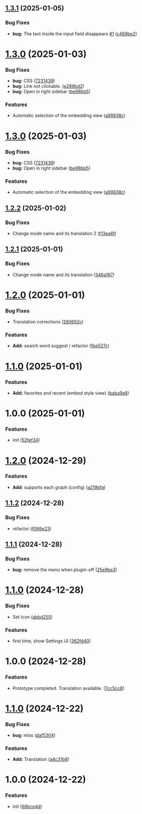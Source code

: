 ## [1.3.1](https://github.com/YU000jp/logseq-plugin-logging-search/compare/v1.3.0...v1.3.1) (2025-01-05)


### Bug Fixes

* **bug:** The text inside the input field disappears [#1](https://github.com/YU000jp/logseq-plugin-logging-search/issues/1) ([c469be2](https://github.com/YU000jp/logseq-plugin-logging-search/commit/c469be2688569693700d89c50d6f2ab47c08b8a6))

# [1.3.0](https://github.com/YU000jp/logseq-plugin-logging-search/compare/v1.2.2...v1.3.0) (2025-01-03)


### Bug Fixes

* **bug:** CSS ([7231439](https://github.com/YU000jp/logseq-plugin-logging-search/commit/72314392b4c63a429c5e67768fd92deb803b110f))
* **bug:** Link not clickable. ([e289bd2](https://github.com/YU000jp/logseq-plugin-logging-search/commit/e289bd2ac822e86ea1044043468b1ed7f24852d9))
* **bug:** Open in right sidebar ([be98bb5](https://github.com/YU000jp/logseq-plugin-logging-search/commit/be98bb59d9ad0129ba167dc0f41d7a36b1a99274))


### Features

* Automatic selection of the embedding view ([a99838c](https://github.com/YU000jp/logseq-plugin-logging-search/commit/a99838c8611ec9a4f7e85f3dfc78cea70beb259a))

# [1.3.0](https://github.com/YU000jp/logseq-plugin-logging-search/compare/v1.2.2...v1.3.0) (2025-01-03)


### Bug Fixes

* **bug:** CSS ([7231439](https://github.com/YU000jp/logseq-plugin-logging-search/commit/72314392b4c63a429c5e67768fd92deb803b110f))
* **bug:** Open in right sidebar ([be98bb5](https://github.com/YU000jp/logseq-plugin-logging-search/commit/be98bb59d9ad0129ba167dc0f41d7a36b1a99274))


### Features

* Automatic selection of the embedding view ([a99838c](https://github.com/YU000jp/logseq-plugin-logging-search/commit/a99838c8611ec9a4f7e85f3dfc78cea70beb259a))

## [1.2.2](https://github.com/YU000jp/logseq-plugin-logging-search/compare/v1.2.1...v1.2.2) (2025-01-02)


### Bug Fixes

* Change mode name and its translation 2 ([f13ea6f](https://github.com/YU000jp/logseq-plugin-logging-search/commit/f13ea6ff3cb5881cdf5825ad3676a6f735d5a0d6))

## [1.2.1](https://github.com/YU000jp/logseq-plugin-logging-search/compare/v1.2.0...v1.2.1) (2025-01-01)


### Bug Fixes

* Change mode name and its translation ([346a167](https://github.com/YU000jp/logseq-plugin-logging-search/commit/346a16752ab51eb55b9e5745f1e4a375727b00f7))

# [1.2.0](https://github.com/YU000jp/logseq-plugin-logging-search/compare/v1.1.0...v1.2.0) (2025-01-01)


### Bug Fixes

* Translation corrections ([280652c](https://github.com/YU000jp/logseq-plugin-logging-search/commit/280652ce2aed3275ed200bc14060b774f96e40fe))


### Features

* **Add:** search word suggest / refactor ([fbe527c](https://github.com/YU000jp/logseq-plugin-logging-search/commit/fbe527cf6b982731ce90897e00943917955bf5a1))

# [1.1.0](https://github.com/YU000jp/logseq-plugin-logging-search/compare/v1.0.0...v1.1.0) (2025-01-01)


### Features

* **Add:** favorites and recent (embed style view) ([baba9a8](https://github.com/YU000jp/logseq-plugin-logging-search/commit/baba9a81a6a82f4c8c7592536efa02bf5fed96bb))

# 1.0.0 (2025-01-01)


### Features

* init ([52fef34](https://github.com/YU000jp/logseq-plugin-logging-search/commit/52fef344e09470f7ed0dba6067bd4deb6df8aa57))

# [1.2.0](https://github.com/YU000jp/logseq-plugin-draft-notes/compare/v1.1.2...v1.2.0) (2024-12-29)


### Features

* **Add:** supports each graph (config) ([a219bfa](https://github.com/YU000jp/logseq-plugin-draft-notes/commit/a219bfa4c6ef8eac68068174063fa536c7e19101))

## [1.1.2](https://github.com/YU000jp/logseq-plugin-draft-notes/compare/v1.1.1...v1.1.2) (2024-12-28)


### Bug Fixes

* refactor ([f066e23](https://github.com/YU000jp/logseq-plugin-draft-notes/commit/f066e23344c03e24429f39b89e288269e316a826))

## [1.1.1](https://github.com/YU000jp/logseq-plugin-draft-notes/compare/v1.1.0...v1.1.1) (2024-12-28)


### Bug Fixes

* **bug:** remove the menu when plugin-off ([25e9be3](https://github.com/YU000jp/logseq-plugin-draft-notes/commit/25e9be3cf579e6dc45159e1cc36e2052114dd8fe))

# [1.1.0](https://github.com/YU000jp/logseq-plugin-draft-notes/compare/v1.0.0...v1.1.0) (2024-12-28)


### Bug Fixes

* Set Icon ([abbd255](https://github.com/YU000jp/logseq-plugin-draft-notes/commit/abbd255d865ec28a12d5ed6dfab09b36683e0e28))


### Features

* first time, show Settings UI ([362fd40](https://github.com/YU000jp/logseq-plugin-draft-notes/commit/362fd40fab9061b44483c74ec31e42873907906e))

# 1.0.0 (2024-12-28)


### Features

* Prototype completed. Translation available. ([7cc5cc8](https://github.com/YU000jp/logseq-plugin-draft-notes/commit/7cc5cc8ca62e1a66ffa979558288f43508488acc))

# [1.1.0](https://github.com/YU000jp/logseq-plugin-multi-random-note/compare/v1.0.0...v1.1.0) (2024-12-22)


### Bug Fixes

* **bug:** miss ([daf5304](https://github.com/YU000jp/logseq-plugin-multi-random-note/commit/daf53045701a69464239bdf817c456b53866dd45))


### Features

* **Add:** Translation ([a4c31b9](https://github.com/YU000jp/logseq-plugin-multi-random-note/commit/a4c31b95c75174fef749157a27f0bc2923a84017))

# 1.0.0 (2024-12-22)


### Features

* init ([66bce4d](https://github.com/YU000jp/logseq-plugin-multi-random-note/commit/66bce4daed848f341e9a39c6bbe3b977e2f11572))
